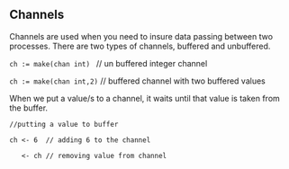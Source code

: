 ## Channels

Channels are used when you need to insure data passing between two processes.
There are two types of channels, buffered and unbuffered.

`ch := make(chan int) ` // un buffered integer channel

`ch := make(chan int,2)` // buffered channel with two buffered values

When we put a value/s to a channel, it waits until that value is taken from the buffer.

```
//putting a value to buffer

ch <- 6  // adding 6 to the channel

   <- ch // removing value from channel 

